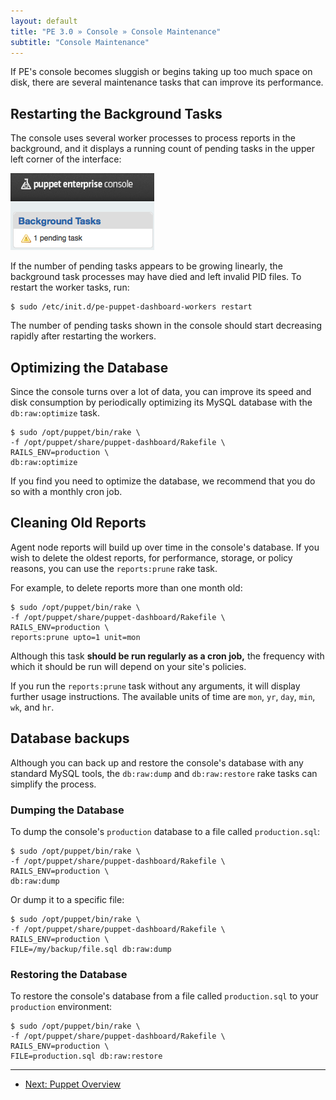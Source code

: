 ```yaml
---
layout: default
title: "PE 3.0 » Console » Console Maintenance"
subtitle: "Console Maintenance"
---
```


If PE's console becomes sluggish or begins taking up too much space on disk, there are several maintenance tasks that can improve its performance. 

Restarting the Background Tasks
-----

The console uses several worker processes to process reports in the background, and it displays a running count of pending tasks in the upper left corner of the interface:

![The background tasks box with one pending task][maint_pending_task]

[maint_pending_task]: ./images/console/maint_pending_task.png

If the number of pending tasks appears to be growing linearly, the background task processes may have died and left invalid PID files. To restart the worker tasks, run:

    $ sudo /etc/init.d/pe-puppet-dashboard-workers restart

The number of pending tasks shown in the console should start decreasing rapidly after restarting the workers. 


Optimizing the Database
-----

Since the console turns over a lot of data, you can improve its speed and disk consumption by periodically optimizing its MySQL database with the `db:raw:optimize` task.

    $ sudo /opt/puppet/bin/rake \
    -f /opt/puppet/share/puppet-dashboard/Rakefile \
    RAILS_ENV=production \
    db:raw:optimize

If you find you need to optimize the database, we recommend that you do so with a monthly cron job.

Cleaning Old Reports
----------------

Agent node reports will build up over time in the console's database. If you wish to delete the oldest reports, for performance, storage, or policy reasons, you can use the `reports:prune` rake task.

For example, to delete reports more than one month old:

    $ sudo /opt/puppet/bin/rake \
    -f /opt/puppet/share/puppet-dashboard/Rakefile \
    RAILS_ENV=production \
    reports:prune upto=1 unit=mon

Although this task **should be run regularly as a cron job,** the frequency with which it should be run will depend on your site's policies.

If you run the `reports:prune` task without any arguments, it will display further usage instructions. The available units of time are `mon`, `yr`, `day`, `min`, `wk`, and `hr`.


Database backups
----------------

Although you can back up and restore the console's database with any standard MySQL tools, the `db:raw:dump` and `db:raw:restore` rake tasks can simplify the process. 

### Dumping the Database

To dump the console's `production` database to a file called `production.sql`:

    $ sudo /opt/puppet/bin/rake \
    -f /opt/puppet/share/puppet-dashboard/Rakefile \
    RAILS_ENV=production \
    db:raw:dump

Or dump it to a specific file:

    $ sudo /opt/puppet/bin/rake \
    -f /opt/puppet/share/puppet-dashboard/Rakefile \
    RAILS_ENV=production \
    FILE=/my/backup/file.sql db:raw:dump

### Restoring the Database

To restore the console's database from a file called `production.sql` to your `production` environment:

    $ sudo /opt/puppet/bin/rake \
    -f /opt/puppet/share/puppet-dashboard/Rakefile \
    RAILS_ENV=production \
    FILE=production.sql db:raw:restore


* * * 

- [Next: Puppet Overview](./puppet_overview.html) 
